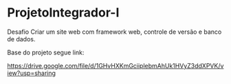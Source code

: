 # ProjetoIntegrador-I
Desafio Criar um site web com framework web,  controle de versão e banco de dados.


Base do projeto segue link:


https://drive.google.com/file/d/1GHvHXKmGciiplebmAhUk1HVyZ3ddXPVK/view?usp=sharing
